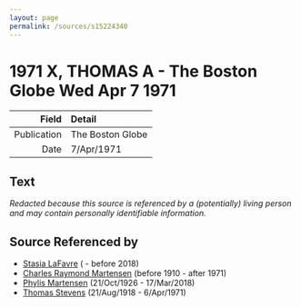 ```yaml
---
layout: page
permalink: /sources/s15224340
---
```


# 1971 X, THOMAS A - The Boston Globe Wed Apr 7 1971

Field | Detail
---:|:---
Publication | The Boston Globe
Date | 7/Apr/1971

## Text

_Redacted because this source is referenced by a (potentially) living person and may contain personally identifiable information._

## Source Referenced by

* [Stasia LaFavre](../people/@16839684@-stasia-lafavre-b-d2018.md) ( - before 2018)
* [Charles Raymond Martensen](../people/@83409318@-charles-raymond-martensen-b1910-d1971.md) (before 1910 - after 1971)
* [Phylis Martensen](../people/@56344636@-phylis-martensen-b1926-10-21-d2018-3-17.md) (21/Oct/1926 - 17/Mar/2018)
* [Thomas Stevens](../people/@21623356@-thomas-stevens-b1918-8-21-d1971-4-6.md) (21/Aug/1918 - 6/Apr/1971)
